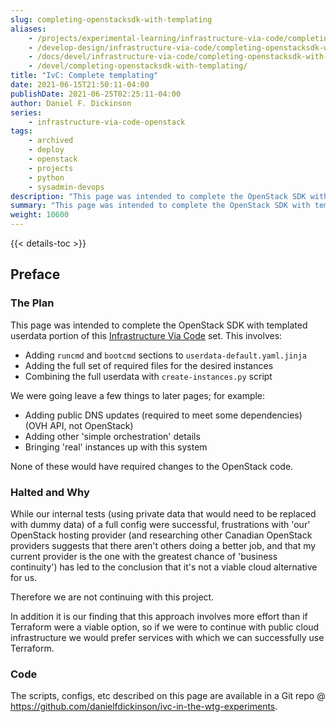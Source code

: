 ```yaml
---
slug: completing-openstacksdk-with-templating
aliases:
    - /projects/experimental-learning/infrastructure-via-code/completing-openstacksdk-with-templating/
    - /develop-design/infrastructure-via-code/completing-openstacksdk-with-templating/
    - /docs/devel/infrastructure-via-code/completing-openstacksdk-with-templating/
    - /devel/completing-openstacksdk-with-templating/
title: "IvC: Complete templating"
date: 2021-06-15T21:50:11-04:00
publishDate: 2021-06-25T02:25:11-04:00
author: Daniel F. Dickinson
series:
    - infrastructure-via-code-openstack
tags:
    - archived
    - deploy
    - openstack
    - projects
    - python
    - sysadmin-devops
description: "This page was intended to complete the OpenStack SDK with templated userdata portion of this Infrastructure via Code set"
summary: "This page was intended to complete the OpenStack SDK with templated userdata portion of this Infrastructure via Code set"
weight: 10600
---
```


{{< details-toc >}}

## Preface

### The Plan

This page was intended to complete the OpenStack SDK with templated userdata portion of this [Infrastructure Via Code](_index.md) set. This involves:

* Adding ``runcmd`` and ``bootcmd`` sections to ``userdata-default.yaml.jinja``
* Adding the full set of required files for the desired instances
* Combining the full userdata with ``create-instances.py`` script

We were going leave a few things to later pages; for example:

* Adding public DNS updates (required to meet some dependencies) (OVH API, not OpenStack)
* Adding other 'simple orchestration' details
* Bringing 'real' instances up with this system

None of these would have required changes to the OpenStack code.

### Halted and Why

While our internal tests (using private data that would need to be replaced with dummy data) of a full config were successful, frustrations with 'our' OpenStack hosting provider (and researching other Canadian OpenStack providers suggests that there aren't others doing a better job, and that my current provider is the one with the greatest chance of 'business continuity') has led to the conclusion that it's not a viable cloud alternative for us.

Therefore we are not continuing with this project.

In addition it is our finding that this approach involves more effort than if Terraform were a viable option, so if we were to continue with public cloud infrastructure we would prefer services with which we can successfully use Terraform.

### Code

The scripts, configs, etc described on this page are available in a Git repo @ <https://github.com/danielfdickinson/ivc-in-the-wtg-experiments>.

